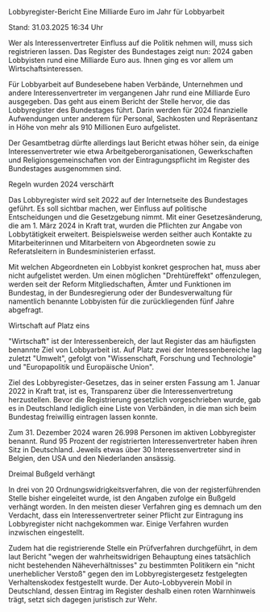 
Lobbyregister-Bericht
Eine Milliarde Euro im Jahr für Lobbyarbeit


Stand: 31.03.2025 16:34 Uhr


Wer als Interessenvertreter Einfluss auf die Politik nehmen will, muss sich registrieren lassen. Das Register des Bundestages zeigt nun: 2024 gaben Lobbyisten rund eine Milliarde Euro aus. Ihnen ging es vor allem um Wirtschaftsinteressen.



Für Lobbyarbeit auf Bundesebene haben Verbände, Unternehmen und andere Interessenvertreter im vergangenen Jahr rund eine Milliarde Euro ausgegeben. Das geht aus einem Bericht der Stelle hervor, die das Lobbyregister des Bundestages führt. Darin werden für 2024 finanzielle Aufwendungen unter anderem für Personal, Sachkosten und Repräsentanz in Höhe von mehr als 910 Millionen Euro aufgelistet.


Der Gesamtbetrag dürfte allerdings laut Bericht etwas höher sein, da einige Interessenvertreter wie etwa Arbeitgeberorganisationen, Gewerkschaften und Religionsgemeinschaften von der Eintragungspflicht im Register des Bundestages ausgenommen sind.

Regeln wurden 2024 verschärft


Das Lobbyregister wird seit 2022 auf der Internetseite des Bundestages geführt. Es soll sichtbar machen, wer Einfluss auf politische Entscheidungen und die Gesetzgebung nimmt. Mit einer Gesetzesänderung, die am 1. März 2024 in Kraft trat, wurden die Pflichten zur Angabe von Lobbytätigkeit erweitert. Beispielsweise werden seither auch Kontakte zu Mitarbeiterinnen und Mitarbeitern von Abgeordneten sowie zu Referatsleitern in Bundesministerien erfasst.


Mit welchen Abgeordneten ein Lobbyist konkret gesprochen hat, muss aber nicht aufgelistet werden. Um einen möglichen "Drehtüreffekt" offenzulegen, werden seit der Reform Mitgliedschaften, Ämter und Funktionen im Bundestag, in der Bundesregierung oder der Bundesverwaltung für namentlich benannte Lobbyisten für die zurückliegenden fünf Jahre abgefragt.

Wirtschaft auf Platz eins


"Wirtschaft" ist der Interessenbereich, der laut Register das am häufigsten benannte Ziel von Lobbyarbeit ist. Auf Platz zwei der Interessenbereiche lag zuletzt "Umwelt", gefolgt von "Wissenschaft, Forschung und Technologie" und "Europapolitik und Europäische Union".


Ziel des Lobbyregister-Gesetzes, das in seiner ersten Fassung am 1. Januar 2022 in Kraft trat, ist es, Transparenz über die Interessenvertretung herzustellen. Bevor die Registrierung gesetzlich vorgeschrieben wurde, gab es in Deutschland lediglich eine Liste von Verbänden, in die man sich beim Bundestag freiwillig eintragen lassen konnte.


Zum 31. Dezember 2024 waren 26.998 Personen im aktiven Lobbyregister benannt. Rund 95 Prozent der registrierten Interessenvertreter haben ihren Sitz in Deutschland. Jeweils etwas über 30 Interessenvertreter sind in Belgien, den USA und den Niederlanden ansässig.

Dreimal Bußgeld verhängt


In drei von 20 Ordnungswidrigkeitsverfahren, die von der registerführenden Stelle bisher eingeleitet wurde, ist den Angaben zufolge ein Bußgeld verhängt worden. In den meisten dieser Verfahren ging es demnach um den Verdacht, dass ein Interessenvertreter seiner Pflicht zur Eintragung ins Lobbyregister nicht nachgekommen war. Einige Verfahren wurden inzwischen eingestellt.


Zudem hat die registrierende Stelle ein Prüfverfahren durchgeführt, in dem laut Bericht "wegen der wahrheitswidrigen Behauptung eines tatsächlich nicht bestehenden Näheverhältnisses" zu bestimmten Politikern ein "nicht unerheblicher Verstoß" gegen den im Lobbyregistergesetz festgelegten Verhaltenskodex festgestellt wurde. Der Auto-Lobbyverein Mobil in Deutschland, dessen Eintrag im Register deshalb einen roten Warnhinweis trägt, setzt sich dagegen juristisch zur Wehr.


